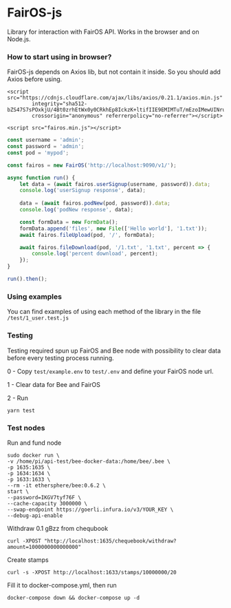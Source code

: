 # FairOS-js

Library for interaction with FairOS API. Works in the browser and on Node.js.

### How to start using in browser?

FairOS-js depends on Axios lib, but not contain it inside. So you should add Axios before using.

```
<script src="https://cdnjs.cloudflare.com/ajax/libs/axios/0.21.1/axios.min.js"
        integrity="sha512-bZS47S7sPOxkjU/4Bt0zrhEtWx0y0CRkhEp8IckzK+ltifIIE9EMIMTuT/mEzoIMewUINruDBIR/jJnbguonqQ=="
        crossorigin="anonymous" referrerpolicy="no-referrer"></script>
        
<script src="fairos.min.js"></script>
```

```js
const username = 'admin';
const password = 'admin';
const pod = 'mypod';

const fairos = new FairOS('http://localhost:9090/v1/');

async function run() {
    let data = (await fairos.userSignup(username, password)).data;
    console.log('userSignup response', data);
    
    data = (await fairos.podNew(pod, password)).data;
    console.log('podNew response', data);

    const formData = new FormData();
    formData.append('files', new File(['Hello world'], '1.txt'));
    await fairos.fileUpload(pod, '/', formData);

    await fairos.fileDownload(pod, '/1.txt', '1.txt', percent => {
        console.log('percent download', percent);
    });
}

run().then();
```

### Using examples

You can find examples of using each method of the library in the file `/test/1_user.test.js`

### Testing

Testing required spun up FairOS and Bee node with possibility to clear data before every testing process running.

0 - Copy `test/example.env` to `test/.env` and define your FairOS node url.

1 - Clear data for Bee and FairOS

2 - Run

`yarn test`

### Test nodes

Run and fund node

```
sudo docker run \
-v /home/pi/api-test/bee-docker-data:/home/bee/.bee \
-p 1635:1635 \
-p 1634:1634 \
-p 1633:1633 \
--rm -it ethersphere/bee:0.6.2 \
start \
--password=IKGV7tyf76F \
--cache-capacity 3000000 \
--swap-endpoint https://goerli.infura.io/v3/YOUR_KEY \
--debug-api-enable
```

Withdraw 0.1 gBzz from chequbook

`curl -XPOST "http://localhost:1635/chequebook/withdraw?amount=1000000000000000"`

Create stamps

`curl -s -XPOST http://localhost:1633/stamps/10000000/20`


Fill it to docker-compose.yml, then run

`docker-compose down && docker-compose up -d`
